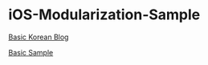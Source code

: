 # iOS-Modularization-Sample


[Basic Korean Blog](https://ethan-is.github.io/posts/tuist-modularization-basics)


[Basic Sample](https://github.com/Ethan-IS/iOS-Modularization-Sample/tree/basic)
